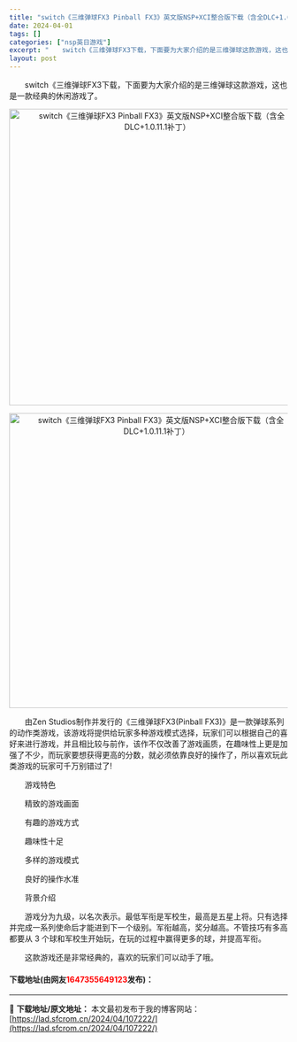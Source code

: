 ```yaml
---
title: "switch《三维弹球FX3 Pinball FX3》英文版NSP+XCI整合版下载（含全DLC+1.0.11.1补丁）"
date: 2024-04-01
tags: []
categories: ["nsp英日游戏"]
excerpt: "　　switch《三维弹球FX3下载，下面要为大家介绍的是三维弹球这款游戏，这也是一款经典的休闲游戏了。 　　由Zen Studios制作并发行的《三维弹球FX3(Pinball FX3)》是一款弹球系列的动作类游戏，该游戏将提供给玩家多种游戏模式选择，玩家们可以根据自己的喜好来进行游戏，并且相比较&hellip;"
layout: post
---
```


 <p>　　switch《三维弹球FX3下载，下面要为大家介绍的是三维弹球这款游戏，这也是一款经典的休闲游戏了。</p> <p align="center"><img border="0" src="https://lad.sfcrom.cn/wp-content/uploads/2024/04/20240401_660a2a0b1c282.webp" width="536" alt="switch《三维弹球FX3 Pinball FX3》英文版NSP+XCI整合版下载（含全DLC+1.0.11.1补丁）" /></p> <p align="center"><img border="0" src="https://lad.sfcrom.cn/wp-content/uploads/2024/04/20240401_660a2a0b77056.webp" width="533" alt="switch《三维弹球FX3 Pinball FX3》英文版NSP+XCI整合版下载（含全DLC+1.0.11.1补丁）" /></p> <p>　　由Zen Studios制作并发行的《三维弹球FX3(Pinball FX3)》是一款弹球系列的动作类游戏，该游戏将提供给玩家多种游戏模式选择，玩家们可以根据自己的喜好来进行游戏，并且相比较与前作，该作不仅改善了游戏画质，在趣味性上更是加强了不少，而玩家要想获得更高的分数，就必须依靠良好的操作了，所以喜欢玩此类游戏的玩家可千万别错过了!</p> <p>　　游戏特色</p> <p>　　精致的游戏画面</p> <p>　　有趣的游戏方式</p> <p>　　趣味性十足</p> <p>　　多样的游戏模式</p> <p>　　良好的操作水准</p> <p>　　背景介绍</p> <p>　　游戏分为九级，以名次表示。最低军衔是军校生，最高是五星上将。只有选择并完成一系列使命后才能进到下一个级别。军衔越高，奖分越高。不管技巧有多高都要从 3 个球和军校生开始玩，在玩的过程中赢得更多的球，并提高军衔。</p> <p>　　这款游戏还是非常经典的，喜欢的玩家们可以动手了哦。</p> <p><h4>下载地址(由网友<font color="red">1647355649123</font>发布)：</h4></p> 

---
📖 **下载地址/原文地址：** 本文最初发布于我的博客网站：[https://lad.sfcrom.cn/2024/04/107222/](https://lad.sfcrom.cn/2024/04/107222/)
